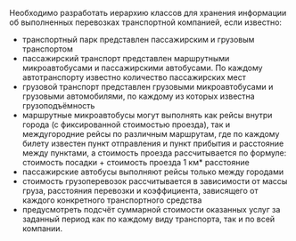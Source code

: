 Необходимо разработать иерархию классов для хранения информации об выполненных перевозках транспортной компанией, если известно:
- транспортный парк представлен пассажирским и грузовым транспортом
- пассажирский транспорт представлен маршрутными микроавтобусами и пассажирскими автобусами. 
По каждому автотранспорту известно количество пассажирских мест
- грузовой транспорт представлен грузовыми микроавтобусами и грузовыми автомобилями, по каждому из которых известна грузоподъёмность
- маршрутные микроавтобусы могут выполнять как рейсы внутри города (с фиксированной стоимостью проезда), 
так и междугородние рейсы по различным маршрутам, где по каждому билету известен пункт отправления и пункт прибытия и расстояние между пунктами,
 а стоимость проезда рассчитывается по формуле: стоимость посадки + стоимость проезда 1 км* расстояние
- пассажирские автобусы выполняют рейсы только между городами
- стоимость грузоперевозок рассчитывается в зависимости от массы груза, расстояния перевозки и коэффициента, 
зависящего от каждого конкретного транспортного средства
- предусмотреть подсчёт суммарной стоимости оказанных услуг за заданный период как по каждому виду транспорта, так и по всей компании.
